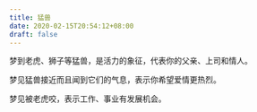 ```yaml
---
title: 猛兽
date: 2020-02-15T20:54:12+08:00
draft: false
---
```


梦到老虎、狮子等猛兽，是活力的象征，代表你的父亲、上司和情人。

梦见猛兽接近而且闻到它们的气息，表示你希望爱情更热烈。

梦见被老虎咬，表示工作、事业有发展机会。
